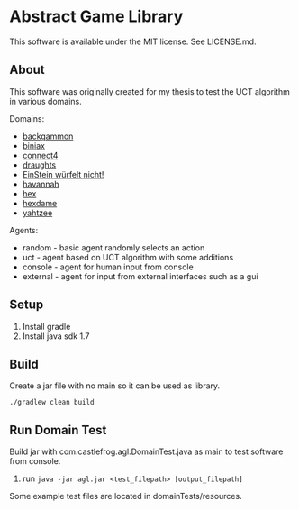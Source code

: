 Abstract Game Library
=====================

This software is available under the MIT license. See LICENSE.md.

About
-----

This software was originally created for my thesis to test the UCT
algorithm in various domains.

Domains:
- [backgammon](https://en.wikipedia.org/wiki/Backgammon)
- [biniax](https://en.wikipedia.org/wiki/Biniax)
- [connect4](https://en.wikipedia.org/wiki/Connect4)
- [draughts](https://en.wikipedia.org/wiki/Draughts)
- [EinStein würfelt nicht!](https://en.wikipedia.org/wiki/EinStein_w%C3%BCrfelt_nicht!)
- [havannah](https://en.wikipedia.org/wiki/Havannah)
- [hex](https://en.wikipedia.org/wiki/Hex_%28board_game%29)
- [hexdame](https://en.wikipedia.org/wiki/Hexdame)
- [yahtzee](https://en.wikipedia.org/wiki/Yahtzee)

Agents:
- random - basic agent randomly selects an action
- uct - agent based on UCT algorithm with some additions
- console - agent for human input from console
- external - agent for input from external interfaces such as a gui

Setup
-----

1. Install gradle
2. Install java sdk 1.7

Build
-----

Create a jar file with no main so it can be used as library.

    ./gradlew clean build

Run Domain Test
---------------

Build jar with com.castlefrog.agl.DomainTest.java as main to test software from console.

1. run `java -jar agl.jar <test_filepath> [output_filepath]`

Some example test files are located in domainTests/resources.
